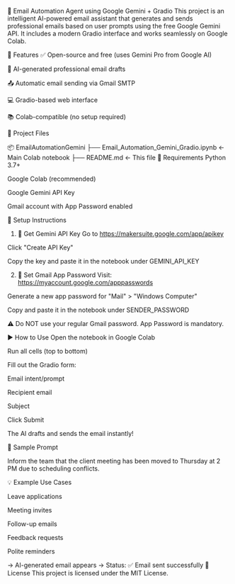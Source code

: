 📧 Email Automation Agent using Google Gemini + Gradio
This project is an intelligent AI-powered email assistant that generates and sends professional emails based on user prompts using the free Google Gemini API. It includes a modern Gradio interface and works seamlessly on Google Colab.

🚀 Features
✅ Open-source and free (uses Gemini Pro from Google AI)

🧠 AI-generated professional email drafts

📤 Automatic email sending via Gmail SMTP

💻 Gradio-based web interface

📚 Colab-compatible (no setup required)

📁 Project Files

📦 EmailAutomationGemini
├── Email_Automation_Gemini_Gradio.ipynb   ← Main Colab notebook
├── README.md                              ← This file
🔧 Requirements
Python 3.7+

Google Colab (recommended)

Google Gemini API Key

Gmail account with App Password enabled

🔐 Setup Instructions
1. 🔑 Get Gemini API Key
Go to https://makersuite.google.com/app/apikey

Click "Create API Key"

Copy the key and paste it in the notebook under GEMINI_API_KEY

2. 📧 Set Gmail App Password
Visit: https://myaccount.google.com/apppasswords

Generate a new app password for "Mail" > "Windows Computer"

Copy and paste it in the notebook under SENDER_PASSWORD

⚠️ Do NOT use your regular Gmail password. App Password is mandatory.

▶️ How to Use
Open the notebook in Google Colab

Run all cells (top to bottom)

Fill out the Gradio form:

Email intent/prompt

Recipient email

Subject

Click Submit

The AI drafts and sends the email instantly!

🧪 Sample Prompt

Inform the team that the client meeting has been moved to Thursday at 2 PM due to scheduling conflicts.

💡 Example Use Cases

Leave applications

Meeting invites

Follow-up emails

Feedback requests

Polite reminders


→ AI-generated email appears
→ Status: ✅ Email sent successfully
📜 License
This project is licensed under the MIT License.
